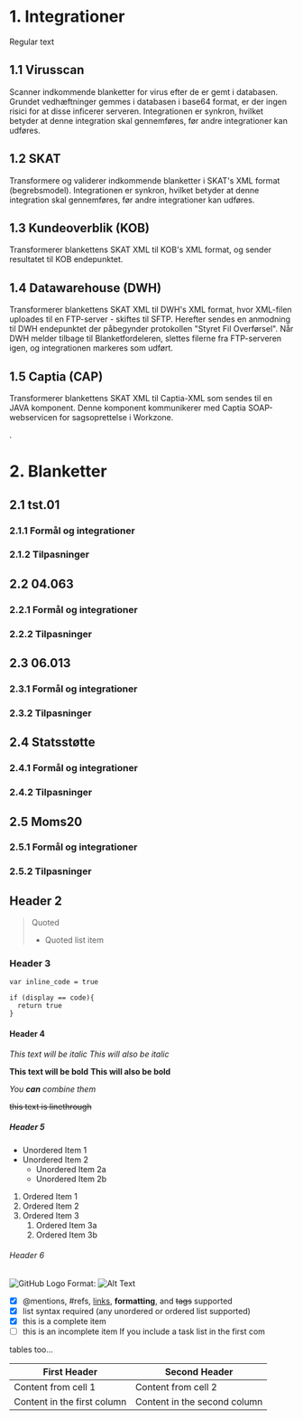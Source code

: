 # 1. Integrationer
Regular text

  ## 1.1 Virusscan
  Scanner indkommende blanketter for virus efter de er gemt i databasen. Grundet vedhæftninger gemmes i databasen i base64 format, er der ingen risici for at disse inficerer serveren.
  Integrationen er synkron, hvilket betyder at denne integration skal gennemføres, før andre integrationer kan udføres.
  ## 1.2 SKAT
  Transformere og validerer indkommende blanketter i SKAT's XML format (begrebsmodel).
  Integrationen er synkron, hvilket betyder at denne integration skal gennemføres, før andre integrationer kan udføres.
  ## 1.3 Kundeoverblik (KOB)
  Transformerer blankettens SKAT XML til KOB's XML format, og sender resultatet til KOB endepunktet.
  ## 1.4 Datawarehouse (DWH)
  Transformerer blankettens SKAT XML til DWH's XML format, hvor XML-filen uploades til en FTP-server - skiftes til SFTP. Herefter sendes en anmodning til DWH endepunktet der påbegynder protokollen "Styret Fil Overførsel". Når DWH melder tilbage til Blanketfordeleren, slettes filerne fra FTP-serveren igen, og integrationen markeres som udført.
  ## 1.5 Captia (CAP)
  Transformerer blankettens SKAT XML til Captia-XML som sendes til en JAVA komponent. Denne komponent kommunikerer med Captia SOAP-webservicen for sagsoprettelse i Workzone.

.

# 2. Blanketter
## 2.1 tst.01
### 2.1.1 Formål og integrationer
### 2.1.2 Tilpasninger


## 2.2 04.063
### 2.2.1 Formål og integrationer
### 2.2.2 Tilpasninger


## 2.3 06.013
### 2.3.1 Formål og integrationer
### 2.3.2 Tilpasninger


## 2.4 Statsstøtte
### 2.4.1 Formål og integrationer
### 2.4.2 Tilpasninger


## 2.5 Moms20
### 2.5.1 Formål og integrationer
### 2.5.2 Tilpasninger









## Header 2
> Quoted
> - Quoted list item

### Header 3
`var inline_code = true`

```
if (display == code){
  return true
}
```

#### Header 4
*This text will be italic*
_This will also be italic_

**This text will be bold**
__This will also be bold__

_You **can** combine them_

~~this text is linethrough~~

##### Header 5
* Unordered Item 1
* Unordered Item 2
  * Unordered Item 2a
  * Unordered Item 2b

1. Ordered Item 1
1. Ordered Item 2
1. Ordered Item 3
   1. Ordered Item 3a
   1. Ordered Item 3b

###### Header 6
![GitHub Logo](/images/logo.png)
Format: ![Alt Text](url)

- [x] @mentions, #refs, [links](), **formatting**, and <del>tags</del> supported
- [x] list syntax required (any unordered or ordered list supported)
- [x] this is a complete item
- [ ] this is an incomplete item
If you include a task list in the first com

tables too...

First Header | Second Header
------------ | -------------
Content from cell 1 | Content from cell 2
Content in the first column | Content in the second column
